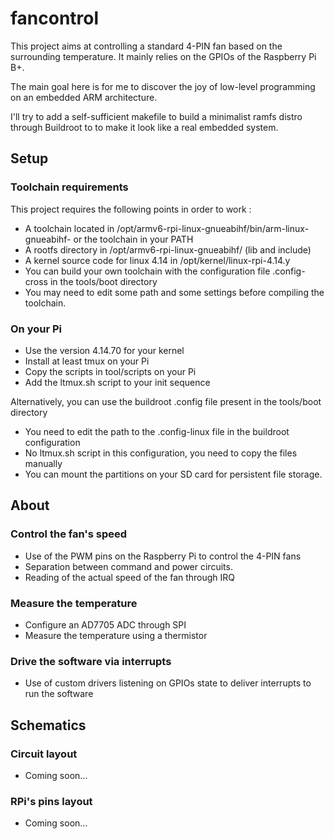 # fancontrol

This project aims at controlling a standard 4-PIN fan based on the surrounding temperature. It mainly relies on the GPIOs of the Raspberry Pi B+.

The main goal here is for me to discover the joy of low-level programming on an embedded ARM architecture. 

I'll try to add a self-sufficient makefile to build a minimalist ramfs distro through Buildroot to to make it look like a real embedded system.

## Setup

### Toolchain requirements

This project requires the following points in order to work :
* A toolchain located in /opt/armv6-rpi-linux-gnueabihf/bin/arm-linux-gnueabihf- or the toolchain in your PATH
* A rootfs directory in /opt/armv6-rpi-linux-gnueabihf/ (lib and include)
* A kernel source code for linux 4.14 in /opt/kernel/linux-rpi-4.14.y
* You can build your own toolchain with the configuration file .config-cross in the tools/boot directory
* You may need to edit some path and some settings before compiling the toolchain.

### On your Pi

* Use the version 4.14.70 for your kernel
* Install at least tmux on your Pi
* Copy the scripts in tool/scripts on your Pi
* Add the ltmux.sh script to your init sequence

Alternatively, you can use the buildroot .config file present in the tools/boot directory
* You need to edit the path to the .config-linux file in the buildroot configuration
* No ltmux.sh script in this configuration, you need to copy the files manually
* You can mount the partitions on your SD card for persistent file storage.

## About

### Control the fan's speed

* Use of the PWM pins on the Raspberry Pi to control the 4-PIN fans
* Separation between command and power circuits.
* Reading of the actual speed of the fan through IRQ

### Measure the temperature

* Configure an AD7705 ADC through SPI
* Measure the temperature using a thermistor

### Drive the software via interrupts

* Use of custom drivers listening on GPIOs state to deliver interrupts to run the software

## Schematics

### Circuit layout

* Coming soon...

### RPi's pins layout

* Coming soon...
